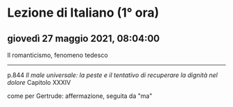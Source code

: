 # Lezione di Italiano (1° ora)

## giovedì 27 maggio 2021, 08:04:00


Il romanticismo, fenomeno tedesco

---
p.844 *Il male universale: la peste e il tentativo di recuperare la dignità nel dolore*
Capitolo XXXIV

come per Gertrude: affermazione, seguita da "ma"

<!--stackedit_data:
eyJoaXN0b3J5IjpbMTYxMTMwMTAxMCw4NTg5NzEzNzUsMjg4ND
kzMzU2LDI4ODQ5MzM1Nl19
-->